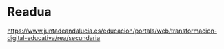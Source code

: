 # Readua
https://www.juntadeandalucia.es/educacion/portals/web/transformacion-digital-educativa/rea/secundaria